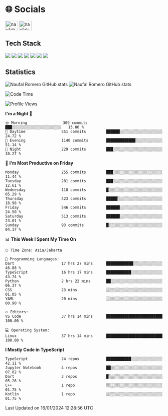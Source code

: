 <h1 align="">🌐 Socials</h1>
<p align="left">
<a href="https://linkedin.com/in/naufal-romero-putra-pratama-9ab816177/" target="blank"><img align="center" src="https://raw.githubusercontent.com/rahuldkjain/github-profile-readme-generator/master/src/images/icons/Social/linked-in-alt.svg" alt="naufalromero" height="30" width="40" /></a>
<a href="https://instagram.com/naufalromero" target="blank"><img align="center" src="https://raw.githubusercontent.com/rahuldkjain/github-profile-readme-generator/master/src/images/icons/Social/instagram.svg" alt="naufalromero" height="30" width="40" /></a>
</p>


<h2 align="">Tech Stack</h2>
<div align="">
  <img src="https://img.shields.io/badge/next.js-000000?style=for-the-badge&logo=nextdotjs&logoColor=white"/>
 <img src="https://img.shields.io/badge/typescript-%23007ACC.svg?style=for-the-badge&logo=typescript&logoColor=white"/>
 <img src="https://img.shields.io/badge/react-%2320232a.svg?style=for-the-badge&logo=react&logoColor=%2361DAFB"/>
 <img src="https://img.shields.io/badge/tailwindcss-%2338B2AC.svg?style=for-the-badge&logo=tailwind-css&logoColor=white"/>
 <img src="https://img.shields.io/badge/Prisma-3982CE?style=for-the-badge&logo=Prisma&logoColor=white"/>
 <img src="https://img.shields.io/badge/javascript-%23323330.svg?style=for-the-badge&logo=javascript&logoColor=%23F7DF1E"/>
 <img src="https://img.shields.io/badge/java-%23ED8B00.svg?style=for-the-badge&logo=openjdk&logoColor=white"/>
</div>


<h2 align="">Statistics</h2>
<div align="">
<img src="https://github-readme-stats-xi-nine-74.vercel.app/api?username=romves&show_icons=true&theme=tokyonight&include_all_commits=true&count_private=true" alt="Naufal Romero GitHub stats"/>
<img src="https://github-readme-stats-xi-nine-74.vercel.app/api/top-langs/?username=romves&theme=tokyonight&hide_border=false&include_all_commits=true&count_private=true&layout=compact" alt="Naufal Romero GitHub stats"/>
</div>

<!--START_SECTION:waka-->
![Code Time](http://img.shields.io/badge/Code%20Time-679%20hrs%2016%20mins-blue)

![Profile Views](http://img.shields.io/badge/Profile%20Views-6-blue)

**I'm a Night 🦉** 

```text
🌞 Morning                309 commits         ███░░░░░░░░░░░░░░░░░░░░░░   13.86 % 
🌆 Daytime                551 commits         ██████░░░░░░░░░░░░░░░░░░░   24.72 % 
🌃 Evening                1140 commits        █████████████░░░░░░░░░░░░   51.14 % 
🌙 Night                  229 commits         ███░░░░░░░░░░░░░░░░░░░░░░   10.27 % 
```
📅 **I'm Most Productive on Friday** 

```text
Monday                   255 commits         ███░░░░░░░░░░░░░░░░░░░░░░   11.44 % 
Tuesday                  281 commits         ███░░░░░░░░░░░░░░░░░░░░░░   12.61 % 
Wednesday                118 commits         █░░░░░░░░░░░░░░░░░░░░░░░░   05.29 % 
Thursday                 423 commits         █████░░░░░░░░░░░░░░░░░░░░   18.98 % 
Friday                   546 commits         ██████░░░░░░░░░░░░░░░░░░░   24.50 % 
Saturday                 513 commits         ██████░░░░░░░░░░░░░░░░░░░   23.01 % 
Sunday                   93 commits          █░░░░░░░░░░░░░░░░░░░░░░░░   04.17 % 
```


📊 **This Week I Spent My Time On** 

```text
🕑︎ Time Zone: Asia/Jakarta

💬 Programming Languages: 
Dart                     17 hrs 27 mins      ████████████░░░░░░░░░░░░░   46.88 % 
TypeScript               16 hrs 17 mins      ███████████░░░░░░░░░░░░░░   43.74 % 
Python                   2 hrs 22 mins       ██░░░░░░░░░░░░░░░░░░░░░░░   06.37 % 
CSS                      23 mins             ░░░░░░░░░░░░░░░░░░░░░░░░░   01.05 % 
YAML                     20 mins             ░░░░░░░░░░░░░░░░░░░░░░░░░   00.90 % 

🔥 Editors: 
VS Code                  37 hrs 14 mins      █████████████████████████   100.00 % 

💻 Operating System: 
Linux                    37 hrs 14 mins      █████████████████████████   100.00 % 
```

**I Mostly Code in TypeScript** 

```text
TypeScript               24 repos            ███████████░░░░░░░░░░░░░░   42.11 % 
Jupyter Notebook         4 repos             ██░░░░░░░░░░░░░░░░░░░░░░░   07.02 % 
Dart                     3 repos             █░░░░░░░░░░░░░░░░░░░░░░░░   05.26 % 
C++                      1 repo              ░░░░░░░░░░░░░░░░░░░░░░░░░   01.75 % 
Kotlin                   1 repo              ░░░░░░░░░░░░░░░░░░░░░░░░░   01.75 % 
```




 Last Updated on 16/01/2024 12:28:56 UTC
<!--END_SECTION:waka-->
